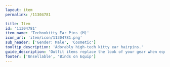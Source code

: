 ```yaml
---
layout: item
permalink: /11304781

title: Item
id: '11304781'
item_name: 'Technokitty Ear Pins (M)'
icon_url: 'item/icon/11304781.png'
sub_header: ['Gender: Male', 'Cosmetic']
tooltip_description: 'Adorably high-tech kitty ear hairpins.'
guide_description: 'Outfit items replace the look of your gear when equipped.'
footer: ['Unsellable', 'Binds on Equip']
---
```

